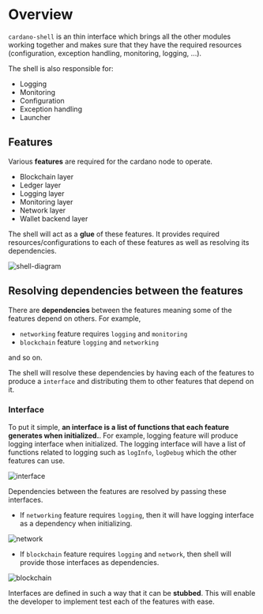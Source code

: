  # Overview

`cardano-shell` is an thin interface which brings all the other modules working together and makes sure that they have the required resources (configuration, exception handling, monitoring, logging, ...).

The shell is also responsible for:

* Logging
* Monitoring
* Configuration
* Exception handling
* Launcher

## Features

Various **features** are required for the cardano node to operate.

* Blockchain layer
* Ledger layer
* Logging layer
* Monitoring layer
* Network layer
* Wallet backend layer

The shell will act as a **glue** of these features. It provides required resources/configurations to each of these features as well as resolving its dependencies.

![shell-diagram](https://user-images.githubusercontent.com/6264437/47286815-88df4100-d5f0-11e8-92a7-c807b6d3b47a.jpg)

## Resolving dependencies between the features

There are **dependencies** between the features meaning some of the features depend on others. For example,

* `networking` feature requires `logging` and `monitoring`
* `blockchain` feature `logging` and `networking`

and so on.

The shell will resolve these dependencies by having each of the features to produce a `interface` and distributing them to other features that depend on it.

### Interface

To put it simple, **an interface is a list of functions that each feature generates when initialized.**. For example, logging feature will produce logging interface when initialized. The logging interface will have a list of functions related to logging such as `logInfo`, `logDebug` which the other features can use.

![interface](https://user-images.githubusercontent.com/15665039/55371524-7f5fea80-5539-11e9-9153-f24379a92936.jpg)

Dependencies between the features are resolved by passing these interfaces. 

- If `networking` feature requires `logging`, then it will have logging interface as a dependency when initializing.

![network](https://user-images.githubusercontent.com/15665039/55374019-09ac4c80-5542-11e9-90c7-725843ff94c5.jpg)

- If `blockchain` feature requires `logging` and `network`, then shell will provide those interfaces as dependencies.

![blockchain](https://user-images.githubusercontent.com/15665039/55373871-8559c980-5541-11e9-8a4f-ad040d825f92.jpg)

Interfaces are defined in such a way that it can be **stubbed**. This will enable the developer to implement test each of the features with ease.